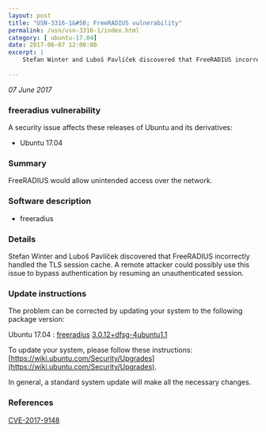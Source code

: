 ```yaml
---
layout: post
title: "USN-3316-1&#58; FreeRADIUS vulnerability"
permalink: /usn/usn-3316-1/index.html
category: [ ubuntu-17.04]
date: 2017-06-07 12:00:00
excerpt: |
    Stefan Winter and Luboš Pavlíček discovered that FreeRADIUS incorrectly handled the TLS session cache. A remote attacker could possibly use this issue to bypass authentication by resuming an unauthenticated session. 
    
--- 
```

 
 

*07 June 2017*

### freeradius vulnerability

A security issue affects these releases of Ubuntu and its derivatives:

* Ubuntu 17.04

### Summary

FreeRADIUS would allow unintended access over the network. 

### Software description

* freeradius 

### Details

Stefan Winter and Luboš Pavlíček discovered that FreeRADIUS incorrectly handled the TLS session cache. A remote attacker could possibly use this issue to bypass authentication by resuming an unauthenticated session. 

### Update instructions

The problem can be corrected by updating your system to the following package version:

Ubuntu 17.04
 : [freeradius](https://launchpad.net/ubuntu/+source/freeradius) <span> [3.0.12+dfsg-4ubuntu1.1](https://launchpad.net/ubuntu/+source/freeradius/3.0.12+dfsg-4ubuntu1.1) </span> 

To update your system, please follow these instructions: [https://wiki.ubuntu.com/Security/Upgrades](https://wiki.ubuntu.com/Security/Upgrades).

In general, a standard system update will make all the necessary changes. 

### References

 
 [CVE-2017-9148](http://people.ubuntu.com/~ubuntu-security/cve/CVE-2017-9148)
 

